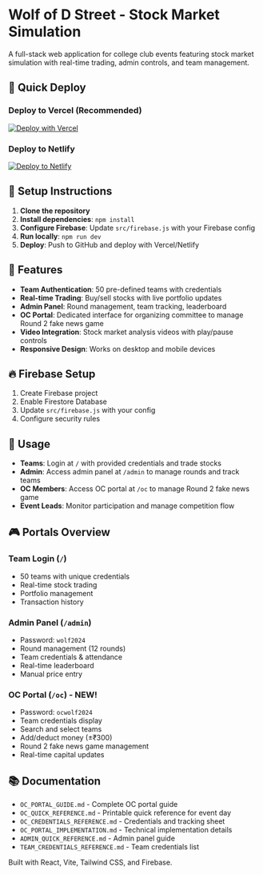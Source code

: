 # Wolf of D Street - Stock Market Simulation

A full-stack web application for college club events featuring stock market simulation with real-time trading, admin controls, and team management.

## 🚀 Quick Deploy

### Deploy to Vercel (Recommended)
[![Deploy with Vercel](https://vercel.com/button)](https://vercel.com/new/clone?repository-url=https://github.com/yourusername/wolf-of-d-street)

### Deploy to Netlify
[![Deploy to Netlify](https://www.netlify.com/img/deploy/button.svg)](https://app.netlify.com/start/deploy?repository=https://github.com/yourusername/wolf-of-d-street)

## 🔧 Setup Instructions

1. **Clone the repository**
2. **Install dependencies**: `npm install`
3. **Configure Firebase**: Update `src/firebase.js` with your Firebase config
4. **Run locally**: `npm run dev`
5. **Deploy**: Push to GitHub and deploy with Vercel/Netlify

## 📱 Features

- **Team Authentication**: 50 pre-defined teams with credentials
- **Real-time Trading**: Buy/sell stocks with live portfolio updates
- **Admin Panel**: Round management, team tracking, leaderboard
- **OC Portal**: Dedicated interface for organizing committee to manage Round 2 fake news game
- **Video Integration**: Stock market analysis videos with play/pause controls
- **Responsive Design**: Works on desktop and mobile devices

## 🔥 Firebase Setup

1. Create Firebase project
2. Enable Firestore Database
3. Update `src/firebase.js` with your config
4. Configure security rules

## 🎯 Usage

- **Teams**: Login at `/` with provided credentials and trade stocks
- **Admin**: Access admin panel at `/admin` to manage rounds and track teams
- **OC Members**: Access OC portal at `/oc` to manage Round 2 fake news game
- **Event Leads**: Monitor participation and manage competition flow

## 🎮 Portals Overview

### Team Login (`/`)
- 50 teams with unique credentials
- Real-time stock trading
- Portfolio management
- Transaction history

### Admin Panel (`/admin`)
- Password: `wolf2024`
- Round management (12 rounds)
- Team credentials & attendance
- Real-time leaderboard
- Manual price entry

### OC Portal (`/oc`) - NEW!
- Password: `ocwolf2024`
- Team credentials display
- Search and select teams
- Add/deduct money (±₹300)
- Round 2 fake news game management
- Real-time capital updates

## 📚 Documentation

- `OC_PORTAL_GUIDE.md` - Complete OC portal guide
- `OC_QUICK_REFERENCE.md` - Printable quick reference for event day
- `OC_CREDENTIALS_REFERENCE.md` - Credentials and tracking sheet
- `OC_PORTAL_IMPLEMENTATION.md` - Technical implementation details
- `ADMIN_QUICK_REFERENCE.md` - Admin panel guide
- `TEAM_CREDENTIALS_REFERENCE.md` - Team credentials list

Built with React, Vite, Tailwind CSS, and Firebase.